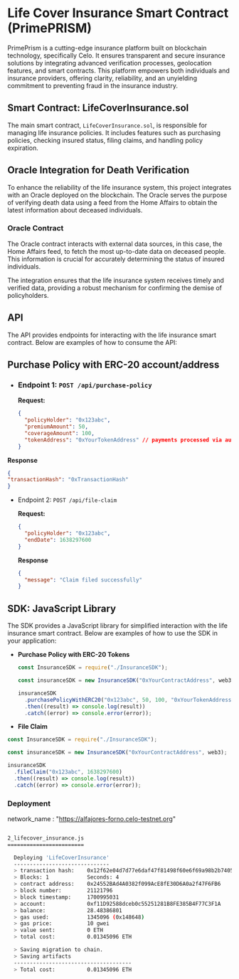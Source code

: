 # Life Cover Insurance Smart Contract (PrimePRISM)

PrimePrism is a cutting-edge insurance platform built on blockchain technology, specifically Celo. It ensures transparent and secure insurance solutions by integrating advanced verification processes, geolocation features, and smart contracts. This platform empowers both individuals and insurance providers, offering clarity, reliability, and an unyielding commitment to preventing fraud in the insurance industry.

## Smart Contract: LifeCoverInsurance.sol

The main smart contract, `LifeCoverInsurance.sol`, is responsible for managing life insurance policies. It includes features such as purchasing policies, checking insured status, filing claims, and handling policy expiration.

## Oracle Integration for Death Verification

To enhance the reliability of the life insurance system, this project integrates with an Oracle deployed on the blockchain. The Oracle serves the purpose of verifying death data using a feed from the Home Affairs to obtain the latest information about deceased individuals.

### Oracle Contract

The Oracle contract interacts with external data sources, in this case, the Home Affairs feed, to fetch the most up-to-date data on deceased people. This information is crucial for accurately determining the status of insured individuals.

The integration ensures that the life insurance system receives timely and verified data, providing a robust mechanism for confirming the demise of policyholders.

## API

The API provides endpoints for interacting with the life insurance smart contract. Below are examples of how to consume the API:

## Purchase Policy with ERC-20 account/address

- ### Endpoint 1: `POST /api/purchase-policy`

  **Request:**

  ```json
  {
    "policyHolder": "0x123abc",
    "premiumAmount": 50,
    "coverageAmount": 100,
    "tokenAddress": "0xYourTokenAddress" // payments processed via automated withdrawals or sweep transactions
  }
  ```

**Response**

  ```json
  {
  "transactionHash": "0xTransactionHash"
  }
````

- Endpoint 2: `POST /api/file-claim`

  **Request:**

  ```json
  {
    "policyHolder": "0x123abc",
    "endDate": 1638297600
  }
  ```

  **Response**

  ```json
  {
    "message": "Claim filed successfully"
  }
  ```

## SDK: JavaScript Library

The SDK provides a JavaScript library for simplified interaction with the life insurance smart contract. Below are examples of how to use the SDK in your application:

- **Purchase Policy with ERC-20 Tokens**

  ```js
  const InsuranceSDK = require("./InsuranceSDK");

  const insuranceSDK = new InsuranceSDK("0xYourContractAddress", web3);

  insuranceSDK
    .purchasePolicyWithERC20("0x123abc", 50, 100, "0xYourTokenAddress")
    .then((result) => console.log(result))
    .catch((error) => console.error(error));
  ```

- **File Claim**

```js
const InsuranceSDK = require("./InsuranceSDK");

const insuranceSDK = new InsuranceSDK("0xYourContractAddress", web3);

insuranceSDK
  .fileClaim("0x123abc", 1638297600)
  .then((result) => console.log(result))
  .catch((error) => console.error(error));
```

### Deployment

network_name : "https://alfajores-forno.celo-testnet.org"

```bash

2_lifecover_insurance.js
========================

  Deploying 'LifeCoverInsurance'
  ------------------------------
  > transaction hash:    0x12f62e04d7d77e6daf47f81498f60e6f69a98b2b7405589d633b1371434c1477
  > Blocks: 1            Seconds: 4
  > contract address:    0x24552BAd4A0382f099AcE8fE30D6A0a2f47F6FB6
  > block number:        21121796
  > block timestamp:     1700995031
  > account:             0xf11D92588dceb0c55251281B8FE385B4F77C3F1A
  > balance:             28.48386801
  > gas used:            1345096 (0x148648)
  > gas price:           10 gwei
  > value sent:          0 ETH
  > total cost:          0.01345096 ETH

  > Saving migration to chain.
  > Saving artifacts
  -------------------------------------
  > Total cost:          0.01345096 ETH

```
